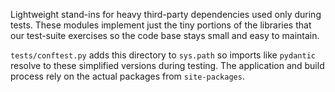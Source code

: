 Lightweight stand-ins for heavy third-party dependencies used only during
tests.  These modules implement just the tiny portions of the libraries that
our test-suite exercises so the code base stays small and easy to maintain.

``tests/conftest.py`` adds this directory to ``sys.path`` so imports like
``pydantic`` resolve to these simplified versions during testing.  The
application and build process rely on the actual packages from
``site-packages``.
